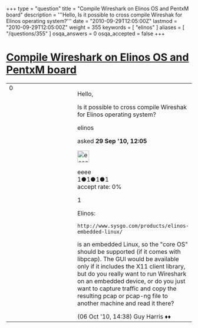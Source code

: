 +++
type = "question"
title = "Compile Wireshark on Elinos OS and PentxM board"
description = '''Hello, Is it possible to cross compile Wireshak for Elinos operating system?'''
date = "2010-09-29T12:05:00Z"
lastmod = "2010-09-29T12:05:00Z"
weight = 355
keywords = [ "elinos" ]
aliases = [ "/questions/355" ]
osqa_answers = 0
osqa_accepted = false
+++

<div class="headNormal">

# [Compile Wireshark on Elinos OS and PentxM board](/questions/355/compile-wireshark-on-elinos-os-and-pentxm-board)

</div>

<div id="main-body">

<div id="askform">

<table id="question-table" style="width:100%;"><colgroup><col style="width: 50%" /><col style="width: 50%" /></colgroup><tbody><tr class="odd"><td style="width: 30px; vertical-align: top"><div class="vote-buttons"><div id="post-355-score" class="post-score" title="current number of votes">0</div><div id="favorite-count" class="favorite-count"></div></div></td><td><div id="item-right"><div class="question-body"><p>Hello,</p><p>Is it possible to cross compile Wireshak for Elinos operating system?</p></div><div id="question-tags" class="tags-container tags">elinos</div><div id="question-controls" class="post-controls"></div><div class="post-update-info-container"><div class="post-update-info post-update-info-user"><p>asked <strong>29 Sep '10, 12:05</strong></p><img src="https://secure.gravatar.com/avatar/c379ac37028f4afda62b7fad1ad04a47?s=32&amp;d=identicon&amp;r=g" class="gravatar" width="32" height="32" alt="eeee&#39;s gravatar image" /><p>eeee<br />
<span class="score" title="1 reputation points">1</span><span title="1 badges"><span class="badge1">●</span><span class="badgecount">1</span></span><span title="1 badges"><span class="silver">●</span><span class="badgecount">1</span></span><span title="1 badges"><span class="bronze">●</span><span class="badgecount">1</span></span><br />
<span class="accept_rate" title="Rate of the user&#39;s accepted answers">accept rate:</span> <span title="eeee has no accepted answers">0%</span></p></div></div><div id="comments-container-355" class="comments-container"><span id="447"></span><div id="comment-447" class="comment"><div id="post-447-score" class="comment-score">1</div><div class="comment-text"><p>Elinos:</p><pre><code>http://www.sysgo.com/products/elinos-embedded-linux/</code></pre><p>is an embedded Linux, so the "core OS" should be supported (if it comes with libpcap). The GUI would be available only if it includes the X11 client library, but do you really want to run Wireshark on an embedded device, or do you just want to capture traffic and copy the resulting pcap or pcap-ng file to another machine and read it there?</p></div><div id="comment-447-info" class="comment-info"><span class="comment-age">(06 Oct '10, 14:38)</span> Guy Harris ♦♦</div></div></div><div id="comment-tools-355" class="comment-tools"></div><div class="clear"></div><div id="comment-355-form-container" class="comment-form-container"></div><div class="clear"></div></div></td></tr></tbody></table>

</div>

</div>

